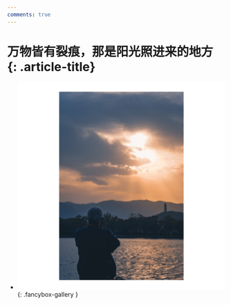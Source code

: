 ```yaml
---
comments: true
---
```


# 万物皆有裂痕，那是阳光照进来的地方 {: .article-title}

<div class="grid cards" markdown>

- [![img](6d287ded-23f7-4a2c-a219-e84a8ef8c433.jpg)](6d287ded-23f7-4a2c-a219-e84a8ef8c433.jpg){: .fancybox-gallery }


</div>